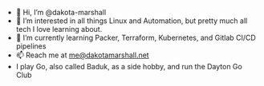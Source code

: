 - 👋 Hi, I’m @dakota-marshall
- 👀 I’m interested in all things Linux and Automation, but pretty much all tech I love learning about.
- 🌱 I’m currently learning Packer, Terraform, Kubernetes, and Gitlab CI/CD pipelines
- 📫 Reach me at me@dakotamarshall.net
- I play Go, also called Baduk, as a side hobby, and run the Dayton Go Club
<!---
dakota-marshall/dakota-marshall is a ✨ special ✨ repository because its `README.md` (this file) appears on your GitHub profile.
You can click the Preview link to take a look at your changes.
--->
